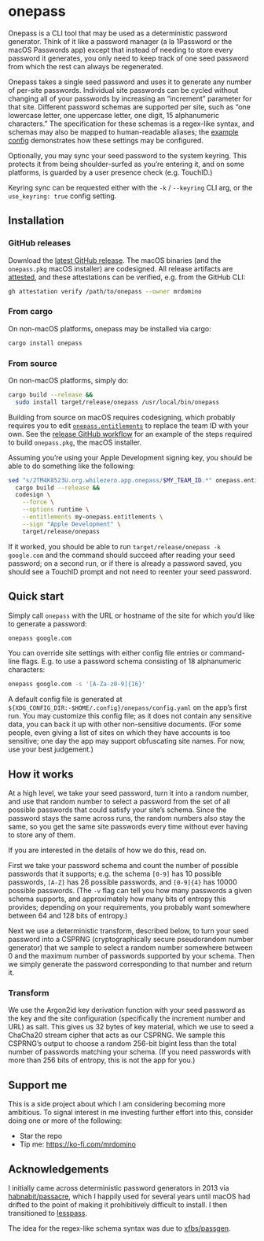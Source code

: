 # onepass

Onepass is a CLI tool that may be used as a deterministic password generator. Think of it like a password manager (a la 1Password or the macOS Passwords app) except that instead of needing to store every password it generates, you only need to keep track of one seed password from which the rest can always be regenerated.

Onepass takes a single seed password and uses it to generate any number of per-site passwords. Individual site passwords can be cycled without changing all of your passwords by increasing an “increment” parameter for that site. Different password schemas are supported per site, such as “one lowercase letter, one uppercase letter, one digit, 15 alphanumeric characters.” The specification for these schemas is a regex-like syntax, and schemas may also be mapped to human-readable aliases; the [example config](example/config.yaml) demonstrates how these settings may be configured.

Optionally, you may sync your seed password to the system keyring. This protects it from being shoulder-surfed as you’re entering it, and on some platforms, is guarded by a user presence check (e.g. TouchID.)

Keyring sync can be requested either with the `-k` / `--keyring` CLI arg, or the `use_keyring: true` config setting.

## Installation

### GitHub releases

Download the [latest GitHub release](https://github.com/mrdomino/onepass/releases/latest). The macOS binaries (and the `onepass.pkg` macOS installer) are codesigned. All release artifacts are [attested](https://github.blog/news-insights/product-news/introducing-artifact-attestations-now-in-public-beta/), and these attestations can be verified, e.g. from the GitHub CLI:

```sh
gh attestation verify /path/to/onepass --owner mrdomino
```

### From cargo

On non-macOS platforms, onepass may be installed via cargo:

```sh
cargo install onepass
```

### From source

On non-macOS platforms, simply do:

```sh
cargo build --release &&
  sudo install target/release/onepass /usr/local/bin/onepass
```

Building from source on macOS requires codesigning, which probably requires you to edit [`onepass.entitlements`](onepass.entitlements) to replace the team ID with your own. See the [release GitHub workflow](.github/workflows/release.yaml) for an example of the steps required to build `onepass.pkg`, the macOS installer.

Assuming you’re using your Apple Development signing key, you should be able to do something like the following:

```sh
sed "s/2TM4K8523U.org.whilezero.app.onepass/$MY_TEAM_ID.*" onepass.entitlements > my-onepass.entitlements &&
  cargo build --release &&
  codesign \
    --force \
    --options runtime \
    --entitlements my-onepass.entitlements \
    --sign "Apple Development" \
    target/release/onepass
```

If it worked, you should be able to run `target/release/onepass -k google.com` and the command should succeed after reading your seed password; on a second run, or if there is already a password saved, you should see a TouchID prompt and not need to reenter your seed password.

## Quick start

Simply call `onepass` with the URL or hostname of the site for which you’d like to generate a password:

```sh
onepass google.com
```

You can override site settings with either config file entries or command-line flags. E.g. to use a password schema consisting of 18 alphanumeric characters:

```sh
onepass google.com -s '[A-Za-z0-9]{16}'
```

A default config file is generated at `${XDG_CONFIG_DIR:-$HOME/.config}/onepass/config.yaml` on the app’s first run. You may customize this config file; as it does not contain any sensitive data, you can back it up with other non-sensitive documents. (For some people, even giving a list of sites on which they have accounts is too sensitive; one day the app may support obfuscating site names. For now, use your best judgement.)

## How it works

At a high level, we take your seed password, turn it into a random number, and use that random number to select a password from the set of all possible passwords that could satisfy your site’s schema. Since the password stays the same across runs, the random numbers also stay the same, so you get the same site passwords every time without ever having to store any of them.

If you are interested in the details of how we do this, read on.

First we take your password schema and count the number of possible passwords that it supports; e.g. the schema `[0-9]` has 10 possible passwords, `[A-Z]` has 26 possible passwords, and `[0-9]{4}` has 10000 possible passwords. (The `-v` flag can tell you how many passwords a given schema supports, and approximately how many bits of entropy this provides; depending on your requirements, you probably want somewhere between 64 and 128 bits of entropy.)

Next we use a deterministic transform, described below, to turn your seed password into a CSPRNG (cryptographically secure pseudorandom number generator) that we sample to select a random number somewhere between 0 and the maximum number of passwords supported by your schema. Then we simply generate the password corresponding to that number and return it.

### Transform

We use the Argon2id key derivation function with your seed password as the key and the site configuration (specifically the increment number and URL) as salt. This gives us 32 bytes of key material, which we use to seed a ChaCha20 stream cipher that acts as our CSPRNG. We sample this CSPRNG’s output to choose a random 256-bit bigint less than the total number of passwords matching your schema. (If you need passwords with more than 256 bits of entropy, this is not the app for you.)

## Support me

This is a side project about which I am considering becoming more ambitious. To signal interest in me investing further effort into this, consider doing one or more of the following:

* Star the repo
* Tip me: <https://ko-fi.com/mrdomino>

## Acknowledgements

I initially came across deterministic password generators in 2013 via [habnabit/passacre](https://github.com/habnabit/passacre), which I happily used for several years until macOS had drifted to the point of making it prohibitively difficult to install. I then transitioned to [lesspass](https://lesspass.com/).

The idea for the regex-like schema syntax was due to [xfbs/passgen](https://github.com/xfbs/passgen).
